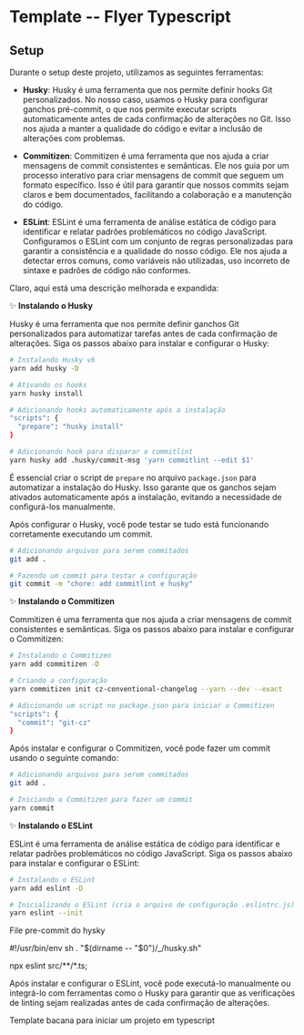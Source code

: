 # Template -- Flyer Typescript


## Setup

Durante o setup deste projeto, utilizamos as seguintes ferramentas:

- **Husky**: Husky é uma ferramenta que nos permite definir hooks Git personalizados. No nosso caso, usamos o Husky para configurar ganchos pré-commit, o que nos permite executar scripts automaticamente antes de cada confirmação de alterações no Git. Isso nos ajuda a manter a qualidade do código e evitar a inclusão de alterações com problemas.

- **Commitizen**: Commitizen é uma ferramenta que nos ajuda a criar mensagens de commit consistentes e semânticas. Ele nos guia por um processo interativo para criar mensagens de commit que seguem um formato específico. Isso é útil para garantir que nossos commits sejam claros e bem documentados, facilitando a colaboração e a manutenção do código.

- **ESLint**: ESLint é uma ferramenta de análise estática de código para identificar e relatar padrões problemáticos no código JavaScript. Configuramos o ESLint com um conjunto de regras personalizadas para garantir a consistência e a qualidade do nosso código. Ele nos ajuda a detectar erros comuns, como variáveis não utilizadas, uso incorreto de sintaxe e padrões de código não conformes.

Claro, aqui está uma descrição melhorada e expandida:

✨ **Instalando o Husky**

Husky é uma ferramenta que nos permite definir ganchos Git personalizados para automatizar tarefas antes de cada confirmação de alterações. Siga os passos abaixo para instalar e configurar o Husky:

```bash
# Instalando Husky v6
yarn add husky -D

# Ativando os hooks
yarn husky install

# Adicionando hooks automaticamente após a instalação
"scripts": {
  "prepare": "husky install"
}

# Adicionando hook para disparar o commitlint
yarn husky add .husky/commit-msg 'yarn commitlint --edit $1'
```

É essencial criar o script de `prepare` no arquivo `package.json` para automatizar a instalação do Husky. Isso garante que os ganchos sejam ativados automaticamente após a instalação, evitando a necessidade de configurá-los manualmente.

Após configurar o Husky, você pode testar se tudo está funcionando corretamente executando um commit.

```bash
# Adicionando arquivos para serem commitados
git add .

# Fazendo um commit para testar a configuração
git commit -m "chore: add commitlint e husky"
```

✨ **Instalando o Commitizen**

Commitizen é uma ferramenta que nos ajuda a criar mensagens de commit consistentes e semânticas. Siga os passos abaixo para instalar e configurar o Commitizen:

```bash
# Instalando o Commitizen
yarn add commitizen -D

# Criando a configuração
yarn commitizen init cz-conventional-changelog --yarn --dev --exact

# Adicionando um script no package.json para iniciar o Commitizen
"scripts": {
  "commit": "git-cz"
}
```

Após instalar e configurar o Commitizen, você pode fazer um commit usando o seguinte comando:

```bash
# Adicionando arquivos para serem commitados
git add .

# Iniciando o Commitizen para fazer um commit
yarn commit
```

✨ **Instalando o ESLint**

ESLint é uma ferramenta de análise estática de código para identificar e relatar padrões problemáticos no código JavaScript. Siga os passos abaixo para instalar e configurar o ESLint:

```bash
# Instalando o ESLint
yarn add eslint -D

# Inicializando o ESLint (cria o arquivo de configuração .eslintrc.js)
yarn eslint --init
```

File pre-commit do hysky

#!/usr/bin/env sh
. "$(dirname -- "$0")/_/husky.sh"

npx eslint src/**/*.ts;

Após instalar e configurar o ESLint, você pode executá-lo manualmente ou integrá-lo com ferramentas como o Husky para garantir que as verificações de linting sejam realizadas antes de cada confirmação de alterações.

Template bacana para iniciar um projeto em typescript
